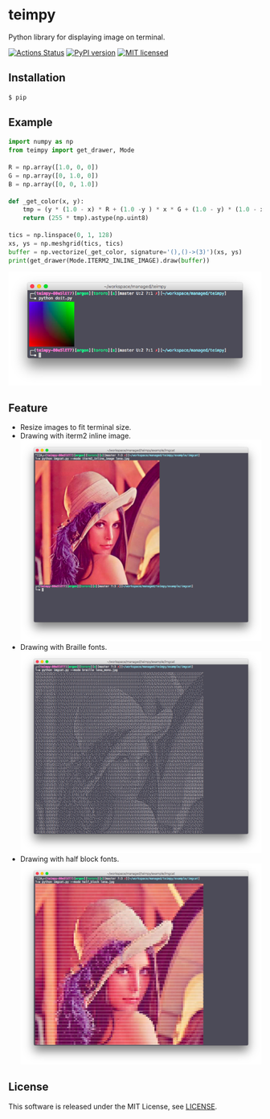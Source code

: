 # teimpy
Python library for displaying image on terminal.

[![Actions Status](https://github.com/ar90n/kkt/workflows/Python%20package/badge.svg)](https://github.com/ar90n/kkt/actions)
[![PyPI version](https://badge.fury.io/py/teimpy.svg)](https://badge.fury.io/py/teimpy)
[![MIT licensed](https://img.shields.io/badge/license-MIT-blue.svg)](https://raw.githubusercontent.com/amplify-education/serverless-domain-manager/master/LICENSE)

## Installation

```bash
$ pip
```

## Example

```python
import numpy as np
from teimpy import get_drawer, Mode

R = np.array([1.0, 0, 0])
G = np.array([0, 1.0, 0])
B = np.array([0, 0, 1.0])

def _get_color(x, y):
    tmp = (y * (1.0 - x) * R + (1.0 -y ) * x * G + (1.0 - y) * (1.0 - x) * B)
    return (255 * tmp).astype(np.uint8)

tics = np.linspace(0, 1, 128)
xs, ys = np.meshgrid(tics, tics)
buffer = np.vectorize(_get_color, signature='(),()->(3)')(xs, ys)
print(get_drawer(Mode.ITERM2_INLINE_IMAGE).draw(buffer))
```
![Result of doit.py](https://github.com/ar90n/teimpy/raw/docs/doit.png)


## Feature

* Resize images to fit terminal size.
* Drawing with iterm2 inline image.
![Drawing with iterm2 inline image](https://github.com/ar90n/teimpy/raw/docs/inline_image.png)
* Drawing with Braille fonts.
![Drawing with Braille ofnts](https://github.com/ar90n/teimpy/raw/docs/braille.png)
* Drawing with half block fonts.
![Drawing with half block fonts](https://github.com/ar90n/teimpy/raw/docs/half_block.png)


## License
This software is released under the MIT License, see [LICENSE](LICENSE).
